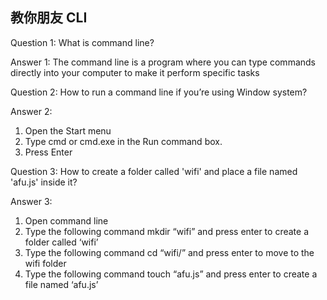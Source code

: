 ## 教你朋友 CLI
Question 1: 
What is command line?

Answer 1: 
The command line is a program where you can type commands directly into your computer to make it perform specific tasks

Question 2:
How to run a command line if you’re using Window system?

Answer 2:
1. Open the Start menu
2. Type cmd or cmd.exe in the Run command box.
3. Press Enter

Question 3:
How to create a folder called 'wifi' and place a file named 'afu.js' inside it?

Answer 3:
1. Open command line
2. Type the following command mkdir “wifi” and press enter to create a folder called ‘wifi’
3. Type the following command cd “wifi/” and press enter to move to the wifi folder
4. Type the following command touch “afu.js” and press enter to create a file named ‘afu.js’


